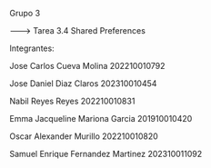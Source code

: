 Grupo 3 

---> Tarea 3.4 Shared Preferences

Integrantes:

Jose Carlos Cueva Molina 202210010792

Jose Daniel Diaz Claros 202310010454

Nabil Reyes Reyes 202210010831

Emma Jacqueline Mariona Garcia 201910010420

Oscar Alexander Murillo 202210010820

Samuel Enrique Fernandez Martinez 202310011092
